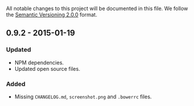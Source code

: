 All notable changes to this project will be documented in this file.
We follow the [Semantic Versioning 2.0.0](http://semver.org/) format.


## 0.9.2 - 2015-01-19

### Updated
- NPM dependencies.
- Updated open source files.

### Added
- Missing `CHANGELOG.md`, `screenshot.png` and `.bowerrc` files.
